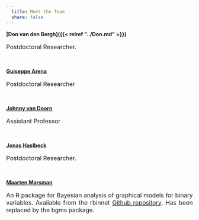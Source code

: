 ```yaml
---
  title: Meet the Team
  share: false
---
```


<!--**bgms**</br>-->

**[Don van den Bergh]({{< relref "../Don.md" >}})**</br>
<p style="font-size:medium;text-align:justify">Postdoctoral Researcher</a>.</p> 
</br>



**[Guiseppe Arena](https://cran.r-project.org/package=easybgm)**</br> 
<p style="font-size:medium;text-align:justify">Postdoctoral Researcher</p>  
</br>

**[Johnny van Doorn](https://jasp-stats.org)**</br>
<p style="font-size:medium;text-align:justify">Assistant Professor</p>
</br>  

**[Jonas Haslbeck](https://github.com/sekulovskin/simBgms/blob/main/README.md)**</br>
<p style="font-size:medium;text-align:justify">Postdoctoral Researcher</a>.</p>
</br>

**[Maarten Marsman](https://github.com/sekulovskin/simBgms/blob/main/README.md)**</br>
<p style="font-size:medium;text-align:justify">An R package for Bayesian analysis of graphical models for binary variables. Available from the rbinnet <a href="https://github.com/MaartenMarsman/rbinnet">Github repository</a>. Has been replaced by the bgms package.</p>
</br>

